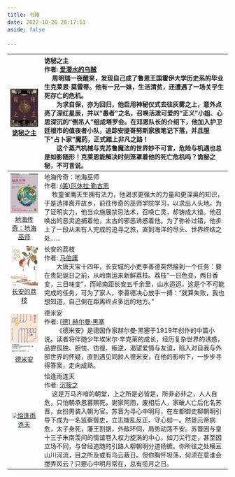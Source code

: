 ```yaml
---
title: 书籍
date: 2022-10-26 20:17:51
aside: false

---
```


| <img src="异世之书/诡秘之主.jpg" alt="诡秘之主" style="zoom:33%;" />[诡秘之主](https://book.douban.com/subject/35051813/) | 诡秘之主<br/>作者: [爱潜水的乌贼](https://book.douban.com/search/爱潜水的乌贼)<br/>     周明瑞一夜醒来，发现自己成了鲁恩王国霍伊大学历史系的毕业生克莱恩·莫雷蒂。他有一兄一妹，生活清贫，还遭遇了一场关乎生死存亡的危机。<br/>  为求自保，亦为回归，他启用神秘仪式去往灰雾之上，意外点亮了深红星辰，并以“愚者”之名，召唤活泼可爱的“正义”小姐、心思深沉的“倒吊人”组成塔罗会。在邓恩队长的介绍下，他加入护卫廷根市的值夜者小队，追踪安提哥努斯家族笔记下落，并且服下“占卜家”魔药，正式踏上非凡之路！<br/>  这个蒸汽机械与克苏鲁魔法的世界妙不可言，危险与机遇也总是如影随形！克莱恩能解决时刻笼罩着他的死亡危机吗？诡秘之秘，不可言说。 |
| :----------------------------------------------------------: | :----------------------------------------------------------- |
| <img src="异世之书/地海巫师.jpg" alt="地海巫师" style="zoom:33%;" />[地海传奇：地海巫师](https://book.douban.com/subject/24882304/) | 地海传奇：地海巫师<br/>作者: [(美)厄休拉·勒古恩](https://book.douban.com/search/厄休拉·勒古恩)<br/>     牧童雀鹰天生拥有法力，他渴求更强大的力量和更深奥的知识，于是选择离开故乡，前往传奇的巫师学院学习，以求出人头地。为了证明实力，他当众施展禁忌法术，召唤亡灵，却铸成大错。他召唤出的恶灵追捕着他，太古的邪恶诱惑着他。为了弥补过错，他步上了一段从未有人完成的追寻之旅，直到海洋的尽头、世界终结之处…… |
| <img src="异世之书/长安的荔枝.jpg" alt="长安的荔枝" style="zoom:33%;" />[长安的荔枝](https://book.douban.com/subject/36104107/) | 长安的荔枝<br/>作者: [马伯庸](https://book.douban.com/author/4577534)<br/>  大唐天宝十四年，长安城的小吏李善德突然接到一个任务：要在贵妃诞日之前，从岭南运来新鲜荔枝。荔枝“一日色变，两日香变，三日味变”，而岭南距长安五千余里，山水迢迢，这是个不可能完成的任务，可为了家人，李善德决心放手一搏：“就算失败，我也想知道，自己倒在距离终点多远的地方。” |
| <img src="异世之书/德米安.jpg" alt="德米安" style="zoom: 10%;" />[德米安](https://book.douban.com/subject/35060088/) | 德米安<br/>作者: [[德\] 赫尔曼·黑塞](https://book.douban.com/author/4572322)<br/>  《德米安》是德国作家赫尔曼·黑塞于1919年创作的中篇小说。读者将伴随少年埃米尔·辛克莱的成长，经历复杂世界的诱惑，品尝孤独、胆怯、彷徨、叛逆，渴望爱情与友谊，陷入对自我与外部世界的怀疑，直到遇见同龄人德米安，在他的影响下，一步步寻得答案，走向成熟。 |
| <img src="https://pic.imgdb.cn/item/669c6929d9c307b7e93051f0.jpg" style="zoom: 67%;" />[恰逢雨连天](https://book.douban.com/subject/35812342/) | 恰逢雨连天<br/>作者: [沉筱之](https://book.douban.com/author/4625318)<br/>     这是万马齐喑的朝堂，上之所是必皆是，所非必非之，人人自危，只怕朝承恩暮赐死。谢家阿雨，废相后人，家破人亡后化名苏晋，女扮男装入朝为官。苏晋为寻心中明月，在左都御史柳朝明引导下成为一名监察御史，立志拨乱反正、守心如一。然景元帝病危，太子身死，藩王割据，外敌环伺，局势动荡不安。苏晋因与皇十三子朱南羡间的情谊卷入权力旋涡的中心，如刀尖行走，甚至因立场不同，与曾经追随的引路人柳朝明分道扬镳。你所往之处横亘山川河流，目之所及或有乌云蔽日。但你胸怀坦荡，何须在意谁会搅弄风云？只要心中明月常在，总有揽月之日。 |

